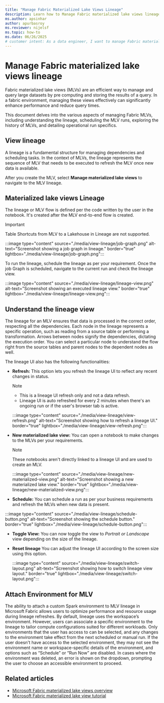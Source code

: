 ```yaml
---
title: "Manage Fabric Materialized Lake Views Lineage"
description: Learn how to Manage Fabric materialized lake views lineage.
ms.author: apsinhar
author: apurbasroy
ms.reviewer: nijelsf
ms.topic: how-to
ms.date: 06/26/2025
# customer intent: As a data engineer, I want to manage Fabric materialized lake views lineage in Microsoft Fabric so that I can efficiently handle large datasets and optimize query performance.
---
```


# Manage Fabric materialized lake views lineage

Fabric materialized lake views (MLVs) are an efficient way to manage and query large datasets by pre computing and storing the results of a query. In a fabric environment, managing these views effectively can significantly enhance performance and reduce query times.

This document delves into the various aspects of managing Fabric MLVs, including understanding the lineage, scheduling the MLV runs, exploring the history of MLVs, and detailing operational run specifics.

## View lineage

A lineage is a fundamental structure for managing dependencies and scheduling tasks. In the context of MLVs, the lineage represents the sequence of MLV that needs to be executed to refresh the MLV once new data is available.

After you create the MLV, select **Manage materialized lake views** to navigate to the MLV lineage.

## Materialized lake views Lineage

The lineage or MLV flow is defined per the code written by the user in the notebook. It's created after the MLV end-to-end flow is created.

> [!Important]
> Table Shortcuts from MLV to a Lakehouse in Lineage are not supported.

:::image type="content" source="./media/view-lineage/job-graph.png" alt-text="Screenshot showing a job graph in lineage." border="true" lightbox="./media/view-lineage/job-graph.png":::

To run the lineage, schedule the lineage as per your requirement. Once the job Graph is scheduled, navigate to the current run and check the lineage view.

:::image type="content" source="./media/view-lineage/lineage-view.png" alt-text="Screenshot showing an executed lineage view." border="true" lightbox="./media/view-lineage/lineage-view.png":::

## Understand the lineage view

The lineage for an MLV ensures that data is processed in the correct order, respecting all the dependencies. Each node in the lineage represents a specific operation, such as reading from a source table or performing a transformation. Arrows between nodes signify the dependencies, dictating the execution order. You can select a particular node to understand the flow right from the source tables and parent nodes to the dependent nodes as well.

The lineage UI also has the following functionalities:

* **Refresh:** This option lets you refresh the lineage UI to reflect any recent changes in status.

  > [!NOTE]
  > * This is a lineage UI refresh only and not a data refresh.
  > * Lineage UI is auto refreshed for every 2 minutes when there's an ongoing run or if the user's browser tab is active.

  :::image type="content" source="./media/view-lineage/view-refresh.png" alt-text="Screenshot showing how to refresh a lineage UI." border="true" lightbox="./media/view-lineage/view-refresh.png":::

* **New materialized lake view:** You can open a notebook to make changes to the MLVs per your requirements.

  > [!NOTE]
  > These notebooks aren't directly linked to a lineage UI and are used to create an MLV.

  :::image type="content" source="./media/view-lineage/new-materialized-view.png" alt-text="Screenshot showing a new materialized lake view." border="true" lightbox="./media/view-lineage/new-materialized-view.png":::

* **Schedule:** You can schedule a run as per your business requirements and refresh the MLVs when new data is present.

:::image type="content" source="./media/view-lineage/schedule-button.png" alt-text="Screenshot showing the schedule button." border="true" lightbox="./media/view-lineage/schedule-button.png":::

* **Toggle View:** You can now toggle the view to *Portrait or Landscape* view depending on the size of the lineage.

* **Reset lineage** You can adjust the lineage UI according to the screen size using this option.

  :::image type="content" source="./media/view-lineage/switch-layout.png" alt-text="Screenshot showing how to switch lineage view layout." border="true" lightbox="./media/view-lineage/switch-layout.png":::

## Attach Environment for MLV

The ability to attach a custom Spark environment to  MLV lineage in Microsoft Fabric allows users to optimize performance and resource usage during lineage refreshes. By default, lineage uses the workspace’s environment. However, users can associate a specific environment to the lineage to tailor compute configurations suited for different workloads. Only environments that the user has access to can be selected, and any changes to the environment take effect from the next scheduled or manual run. If the user doesn't have access to the selected environment, they may not see the environment name or workspace-specific details of the environment, and options such as “Schedule” or “Run Now” are disabled. In cases where the environment was deleted, an error is shown on the dropdown, prompting the user to choose an accessible environment to proceed.

## Related articles

* [Microsoft Fabric materialized lake views overview](overview-materialized-lake-view.md)
* [Microsoft Fabric materialized lake view tutorial](tutorial.md)




